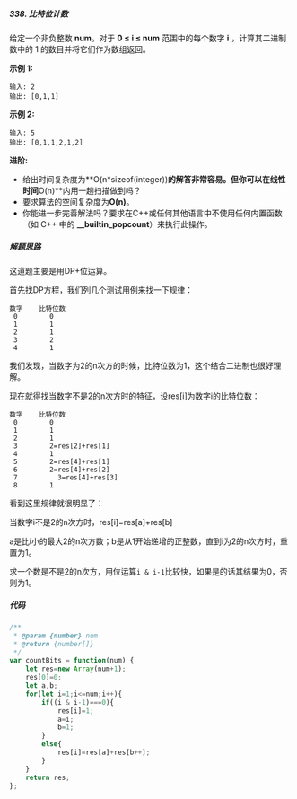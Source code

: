 ##### 338. 比特位计数

给定一个非负整数 **num**。对于 **0 ≤ i ≤ num** 范围中的每个数字 **i** ，计算其二进制数中的 1 的数目并将它们作为数组返回。

**示例 1:**

```
输入: 2
输出: [0,1,1]
```

**示例 2:**

```
输入: 5
输出: [0,1,1,2,1,2]
```

**进阶:**

- 给出时间复杂度为**O(n\*sizeof(integer))**的解答非常容易。但你可以在线性时间**O(n)**内用一趟扫描做到吗？
- 要求算法的空间复杂度为**O(n)**。
- 你能进一步完善解法吗？要求在C++或任何其他语言中不使用任何内置函数（如 C++ 中的 **__builtin_popcount**）来执行此操作。



##### 解题思路

这道题主要是用DP+位运算。

首先找DP方程，我们列几个测试用例来找一下规律：

```
数字    比特位数
 0        0
 1        1
 2        1
 3        2
 4        1
```

我们发现，当数字为2的n次方的时候，比特位数为1，这个结合二进制也很好理解。

现在就得找当数字不是2的n次方时的特征，设res[i]为数字i的比特位数：

```
数字    比特位数
 0        0
 1        1
 2        1
 3        2=res[2]+res[1]
 4        1
 5        2=res[4]+res[1]
 6        2=res[4]+res[2]
 7       	3=res[4]+res[3]
 8        1
```

看到这里规律就很明显了：

当数字i不是2的n次方时，res[i]=res[a]+res[b]

a是比i小的最大2的n次方数；b是从1开始递增的正整数，直到i为2的n次方时，重置为1。



求一个数是不是2的n次方，用位运算`i & i-1`比较快，如果是的话其结果为0，否则为1。



##### 代码

```javascript
/**
 * @param {number} num
 * @return {number[]}
 */
var countBits = function(num) {
    let res=new Array(num+1);
    res[0]=0;
    let a,b;
    for(let i=1;i<=num;i++){
        if((i & i-1)===0){
            res[i]=1;
            a=i;
            b=1;
        }
        else{
            res[i]=res[a]+res[b++];
        }
    }
    return res;
};
```



